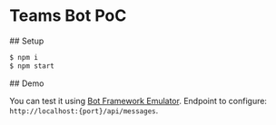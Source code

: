 # Teams Bot PoC

## Setup

```bash
$ npm i
$ npm start
```

## Demo

You can test it using [Bot Framework Emulator](https://github.com/Microsoft/BotFramework-Emulator).
Endpoint to configure: `http://localhost:{port}/api/messages`.
